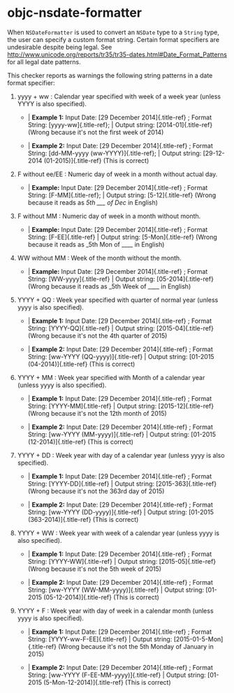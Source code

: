 # objc-nsdate-formatter

When `NSDateFormatter` is used to convert an `NSDate` type to a `String`
type, the user can specify a custom format string. Certain format
specifiers are undesirable despite being legal. See
<http://www.unicode.org/reports/tr35/tr35-dates.html#Date_Format_Patterns>
for all legal date patterns.

This checker reports as warnings the following string patterns in a date
format specifier:

1.  yyyy + ww : Calendar year specified with week of a week year (unless
    YYYY is also specified).
    - | **Example 1:** Input Date: [29 December 2014]{.title-ref} ;
      Format String: [yyyy-ww]{.title-ref};
      | Output string: [2014-01]{.title-ref} (Wrong because it's not
      the first week of 2014)

    - | **Example 2:** Input Date: [29 December 2014]{.title-ref} ;
      Format String: [dd-MM-yyyy (ww-YYYY)]{.title-ref};
      | Output string: [29-12-2014 (01-2015)]{.title-ref} (This is
      correct)

2.  F without ee/EE : Numeric day of week in a month without actual day.
    - | **Example:** Input Date: [29 December 2014]{.title-ref} ;
      Format String: [F-MM]{.title-ref};
      | Output string: [5-12]{.title-ref} (Wrong because it reads as
      _5th \_\_\_ of Dec_ in English)
3.  F without MM : Numeric day of week in a month without month.
    - | **Example:** Input Date: [29 December 2014]{.title-ref} ;
      Format String: [F-EE]{.title-ref}
      | Output string: [5-Mon]{.title-ref} (Wrong because it reads as
      \_5th Mon of \_\_\_\_ in English)
4.  WW without MM : Week of the month without the month.
    - | **Example:** Input Date: [29 December 2014]{.title-ref} ;
      Format String: [WW-yyyy]{.title-ref}
      | Output string: [05-2014]{.title-ref} (Wrong because it reads
      as \_5th Week of \_\_\_\_ in English)
5.  YYYY + QQ : Week year specified with quarter of normal year (unless
    yyyy is also specified).
    - | **Example 1:** Input Date: [29 December 2014]{.title-ref} ;
      Format String: [YYYY-QQ]{.title-ref}
      | Output string: [2015-04]{.title-ref} (Wrong because it's not
      the 4th quarter of 2015)

    - | **Example 2:** Input Date: [29 December 2014]{.title-ref} ;
      Format String: [ww-YYYY (QQ-yyyy)]{.title-ref}
      | Output string: [01-2015 (04-2014)]{.title-ref} (This is
      correct)

6.  YYYY + MM : Week year specified with Month of a calendar year
    (unless yyyy is also specified).
    - | **Example 1:** Input Date: [29 December 2014]{.title-ref} ;
      Format String: [YYYY-MM]{.title-ref}
      | Output string: [2015-12]{.title-ref} (Wrong because it's not
      the 12th month of 2015)

    - | **Example 2:** Input Date: [29 December 2014]{.title-ref} ;
      Format String: [ww-YYYY (MM-yyyy)]{.title-ref}
      | Output string: [01-2015 (12-2014)]{.title-ref} (This is
      correct)

7.  YYYY + DD : Week year with day of a calendar year (unless yyyy is
    also specified).
    - | **Example 1:** Input Date: [29 December 2014]{.title-ref} ;
      Format String: [YYYY-DD]{.title-ref}
      | Output string: [2015-363]{.title-ref} (Wrong because it's not
      the 363rd day of 2015)

    - | **Example 2:** Input Date: [29 December 2014]{.title-ref} ;
      Format String: [ww-YYYY (DD-yyyy)]{.title-ref}
      | Output string: [01-2015 (363-2014)]{.title-ref} (This is
      correct)

8.  YYYY + WW : Week year with week of a calendar year (unless yyyy is
    also specified).
    - | **Example 1:** Input Date: [29 December 2014]{.title-ref} ;
      Format String: [YYYY-WW]{.title-ref}
      | Output string: [2015-05]{.title-ref} (Wrong because it's not
      the 5th week of 2015)

    - | **Example 2:** Input Date: [29 December 2014]{.title-ref} ;
      Format String: [ww-YYYY (WW-MM-yyyy)]{.title-ref}
      | Output string: [01-2015 (05-12-2014)]{.title-ref} (This is
      correct)

9.  YYYY + F : Week year with day of week in a calendar month (unless
    yyyy is also specified).
    - | **Example 1:** Input Date: [29 December 2014]{.title-ref} ;
      Format String: [YYYY-ww-F-EE]{.title-ref}
      | Output string: [2015-01-5-Mon]{.title-ref} (Wrong because it's
      not the 5th Monday of January in 2015)

    - | **Example 2:** Input Date: [29 December 2014]{.title-ref} ;
      Format String: [ww-YYYY (F-EE-MM-yyyy)]{.title-ref}
      | Output string: [01-2015 (5-Mon-12-2014)]{.title-ref} (This is
      correct)
